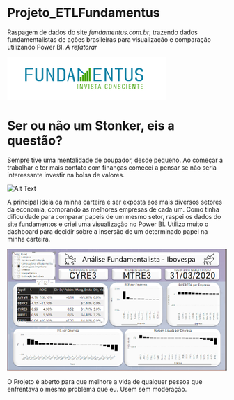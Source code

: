 # Projeto_ETLFundamentus
Raspagem de dados do site <i>fundamentus.com.br</i>, trazendo dados fundamentalistas de ações brasileiras para visualização e comparação utilizando Power BI. <i>A refatorar</i>

![Screenshot](fundamentus.png)

# Ser ou não um Stonker, eis a questão?

Sempre tive uma mentalidade de poupador, desde pequeno. Ao começar a trabalhar e ter mais contato com finanças comecei a pensar se não seria interessante investir na bolsa de valores. 

![Alt Text](https://media.giphy.com/media/bMycGOQLESDCEnLNUz/giphy.gif)

A principal ideia da minha carteira é ser exposta aos mais diversos setores da economia, comprando as melhores empresas de cada um. 
Como tinha dificuldade para comparar papeis de um mesmo setor, raspei os dados do site fundamentos e criei uma visualização no Power BI. Utilizo muito o dashboard para decidir sobre a insersão de um determinado papel na minha carteira.

![Screenshot](dashPowerBI.png)

O Projeto é aberto para que melhore a vida de qualquer pessoa que enfrentava o mesmo problema que eu.
Usem sem moderação.


